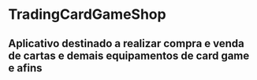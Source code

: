 # TradingCardGameShop

## Aplicativo destinado a realizar compra e venda de cartas e demais equipamentos de card game e afins

